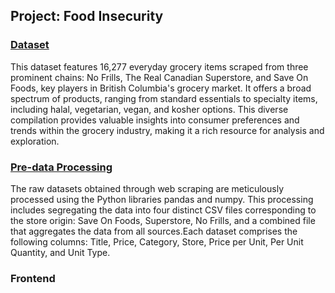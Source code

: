 ﻿## Project: Food Insecurity

### [Dataset](https://github.com/ChenyiAXu/FinalProjectAI4Good/blob/main/Scraped%20Data/product_data.csv)
This dataset features 16,277 everyday grocery items scraped from three prominent chains: No Frills, The Real Canadian Superstore, and Save On Foods, key players in British Columbia's grocery market. It offers a broad spectrum of products, ranging from standard essentials to specialty items, including halal, vegetarian, vegan, and kosher options. This diverse compilation provides valuable insights into consumer preferences and trends within the grocery industry, making it a rich resource for analysis and exploration.
### [Pre-data Processing](https://github.com/ChenyiAXu/FinalProjectAI4Good/blob/main/Data%20Processing/predata_processing.ipynb) 
The raw datasets obtained through web scraping are meticulously processed using the Python libraries pandas and numpy. This processing includes segregating the data into four distinct CSV files corresponding to the store origin: Save On Foods, Superstore, No Frills, and a combined file that aggregates the data from all sources.Each dataset comprises the following columns: Title, Price, Category, Store, Price per Unit, Per Unit Quantity, and Unit Type. 
### Frontend
